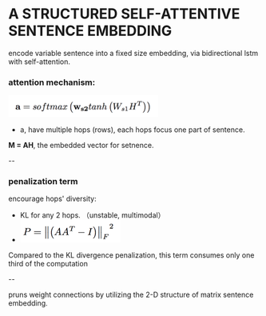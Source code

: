 # A STRUCTURED SELF-ATTENTIVE SENTENCE EMBEDDING


encode variable sentence into a fixed size embedding, via bidirectional lstm with self-attention.

### attention mechanism: 

<img src="attention.png" width="300">

+ a, have multiple hops (rows), each hops focus one part of sentence.

**M = AH**, the embedded vector for setnence.

--
### penalization term

encourage hops' diversity: 

+ KL for any 2 hops. （unstable, multimodal）
+ <img src="penalize.png" width="200">

Compared to the KL divergence penalization, this term consumes only one third of the computation

--

pruns weight connections by utilizing the 2-D structure of matrix sentence embedding.
